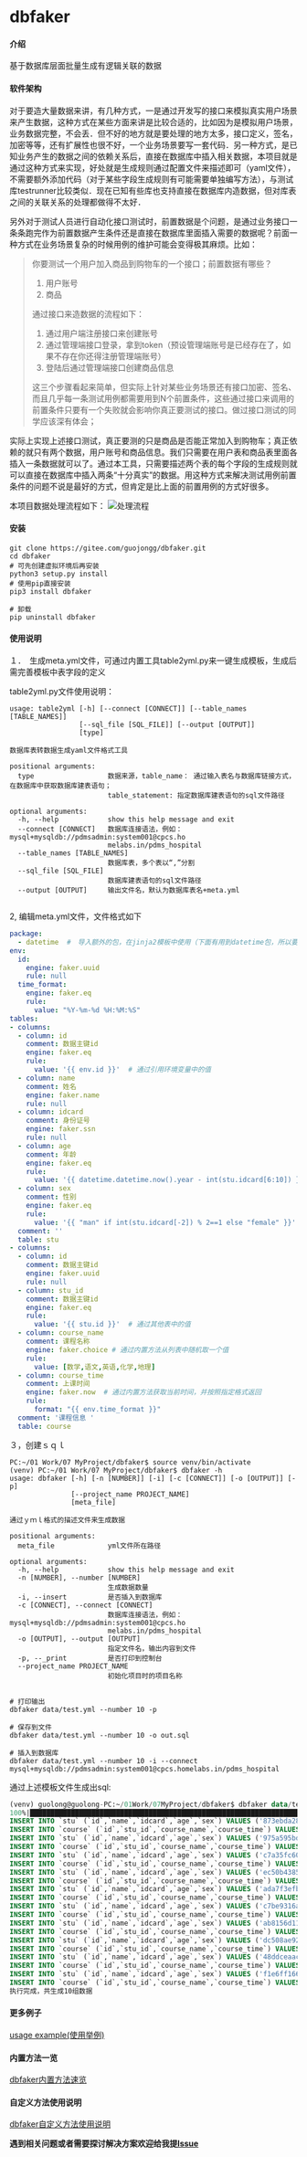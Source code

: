 # dbfaker

#### 介绍
基于数据库层面批量生成有逻辑关联的数据

#### 软件架构
对于要造大量数据来讲，有几种方式，一是通过开发写的接口来模拟真实用户场景来产生数据，这种方式在某些方面来讲是比较合适的，比如因为是模拟用户场景，业务数据完整，不会丢．但不好的地方就是要处理的地方太多，接口定义，签名，加密等等，还有扩展性也很不好，一个业务场景要写一套代码．另一种方式，是已知业务产生的数据之间的依赖关系后，直接在数据库中插入相关数据，本项目就是通过这种方式来实现，好处就是生成规则通过配置文件来描述即可（yaml文件），不需要额外添加代码（对于某些字段生成规则有可能需要单独编写方法），与测试库testrunner比较类似．现在已知有些库也支持直接在数据库内造数据，但对库表之间的关联关系的处理都做得不太好．

另外对于测试人员进行自动化接口测试时，前置数据是个问题，是通过业务接口一条条跑完作为前置数据产生条件还是直接在数据库里面插入需要的数据呢？前面一种方式在业务场景复杂的时候用例的维护可能会变得极其麻烦。比如：
> 你要测试一个用户加入商品到购物车的一个接口；前置数据有哪些？
>1. 用户账号
>2. 商品
>
>通过接口来造数据的流程如下：
>1. 通过用户端注册接口来创建账号
>2. 通过管理端接口登录，拿到token（预设管理端账号是已经存在了，如果不存在你还得注册管理端账号）
>3. 登陆后通过管理端接口创建商品信息
>
>这三个步骤看起来简单，但实际上针对某些业务场景还有接口加密、签名、而且几乎每一条测试用例都需要用到N个前置条件，这些通过接口来调用的前置条件只要有一个失败就会影响你真正要测试的接口。做过接口测试的同学应该深有体会；
>
实际上实现上述接口测试，真正要测的只是商品是否能正常加入到购物车；真正依赖的就只有两个数据，用户账号和商品信息。我们只需要在用户表和商品表里面各插入一条数据就可以了。通过本工具，只需要描述两个表的每个字段的生成规则就可以直接在数据库中插入两条“十分真实”的数据。用这种方式来解决测试用例前置条件的问题不说是最好的方式，但肯定是比上面的前置用例的方式好很多。

本项目数据处理流程如下：
![处理流程](https://images.gitee.com/uploads/images/2020/0915/183724_40e0141c_1021400.png "屏幕截图.png")

#### 安装
```shell script
git clone https://gitee.com/guojongg/dbfaker.git
cd dbfaker
# 可先创建虚拟环境后再安装
python3 setup.py install
# 使用pip直接安装
pip3 install dbfaker

# 卸载
pip uninstall dbfaker

```

#### 使用说明

１．　生成meta.yml文件，可通过内置工具table2yml.py来一键生成模板，生成后需完善模板中表字段的定义
    
table2yml.py文件使用说明：
```shell
usage: table2yml [-h] [--connect [CONNECT]] [--table_names [TABLE_NAMES]]
                 [--sql_file [SQL_FILE]] [--output [OUTPUT]]
                 [type]

数据库表转数据生成yaml文件格式工具

positional arguments:
  type                  数据来源，table_name： 通过输入表名与数据库链接方式，在数据库中获取数据库建表语句；
                        table_statement: 指定数据库建表语句的sql文件路径

optional arguments:
  -h, --help            show this help message and exit
  --connect [CONNECT]   数据库连接语法，例如：mysql+mysqldb://pdmsadmin:system001@cpcs.ho
                        melabs.in/pdms_hospital
  --table_names [TABLE_NAMES]
                        数据库表，多个表以“,”分割
  --sql_file [SQL_FILE]
                        数据库建表语句的sql文件路径
  --output [OUTPUT]     输出文件名，默认为数据库表名+meta.yml


```
2, 编辑meta.yml文件，文件格式如下
```yaml
package:
  - datetime  #　导入额外的包，在jinja2模板中使用（下面有用到datetime包，所以要先导入）
env:
  id:
    engine: faker.uuid
    rule: null
  time_format:
    engine: faker.eq
    rule:
      value: "%Y-%m-%d %H:%M:%S"
tables:
- columns:
  - column: id
    comment: 数据主键id
    engine: faker.eq
    rule:
      value: '{{ env.id }}'  # 通过引用环境变量中的值
  - column: name
    comment: 姓名
    engine: faker.name
    rule: null
  - column: idcard
    comment: 身份证号
    engine: faker.ssn
    rule: null
  - column: age
    comment: 年龄
    engine: faker.eq
    rule:
      value: '{{ datetime.datetime.now().year - int(stu.idcard[6:10]) }}'  #　通过jinja２模板直接计算
  - column: sex
    comment: 性别
    engine: faker.eq
    rule:
      value: '{{ "man" if int(stu.idcard[-2]) % 2==1 else "female" }}'  #　通过jinja２模板直接计算
  comment: ''
  table: stu
- columns:
  - column: id
    comment: 数据主键id
    engine: faker.uuid
    rule: null
  - column: stu_id
    comment: 数据主键id
    engine: faker.eq
    rule:
      value: '{{ stu.id }}'  # 通过其他表中的值
  - column: course_name
    comment: 课程名称
    engine: faker.choice # 通过内置方法从列表中随机取一个值
    rule:
      value: [数学,语文,英语,化学,地理]
  - column: course_time
    comment: 上课时间
    engine: faker.now  # 通过内置方法获取当前时间，并按照指定格式返回
    rule:
      format: "{{ env.time_format }}"
  comment: '课程信息 '
  table: course

```
３，创建ｓｑｌ
```shell
PC:~/01 Work/07 MyProject/dbfaker$ source venv/bin/activate
(venv) PC:~/01 Work/07 MyProject/dbfaker$ dbfaker -h
usage: dbfaker [-h] [-n [NUMBER]] [-i] [-c [CONNECT]] [-o [OUTPUT]] [-p]
               [--project_name PROJECT_NAME]
               [meta_file]

通过ｙｍｌ格式的描述文件来生成数据

positional arguments:
  meta_file             yml文件所在路径

optional arguments:
  -h, --help            show this help message and exit
  -n [NUMBER], --number [NUMBER]
                        生成数据数量
  -i, --insert          是否插入到数据库
  -c [CONNECT], --connect [CONNECT]
                        数据库连接语法，例如：mysql+mysqldb://pdmsadmin:system001@cpcs.ho
                        melabs.in/pdms_hospital
  -o [OUTPUT], --output [OUTPUT]
                        指定文件名，输出内容到文件
  -p, --_print          是否打印到控制台
  --project_name PROJECT_NAME
                        初始化项目时的项目名称


# 打印输出
dbfaker data/test.yml --number 10 -p

# 保存到文件
dbfaker data/test.yml --number 10 -o out.sql

# 插入到数据库
dbfaker data/test.yml --number 10 -i --connect mysql+mysqldb://pdmsadmin:system001@cpcs.homelabs.in/pdms_hospital
```

通过上述模板文件生成出sql:
```sql
(venv) guolong@guolong-PC:~/01Work/07MyProject/dbfaker$ dbfaker data/test.yml -p -n 10
100%|████████████████████████████████████████████████████████████████████████████████████████████████████████████████████████████████████████████████████████████████████████| 10/10 [00:00<00:00, 121.26条/s]
INSERT INTO `stu` (`id`,`name`,`idcard`,`age`,`sex`) VALUES ('873ebda283ad418681427eee33599d88','常斌','320311197109145812','49','man');
INSERT INTO `course` (`id`,`stu_id`,`course_name`,`course_time`) VALUES ('c642936a6a3d4067a0bdeaa738e777f7','873ebda283ad418681427eee33599d88','英语','2020-10-21 16:39:07');
INSERT INTO `stu` (`id`,`name`,`idcard`,`age`,`sex`) VALUES ('975a595bdbe44bca9066e899cf095fdf','朱超','371403194412033153','76','man');
INSERT INTO `course` (`id`,`stu_id`,`course_name`,`course_time`) VALUES ('e7fce0bd705d407d82365c5078e18e9f','975a595bdbe44bca9066e899cf095fdf','语文','2020-10-21 16:39:07');
INSERT INTO `stu` (`id`,`name`,`idcard`,`age`,`sex`) VALUES ('c7a35fc6034b416b84633aba68f948a5','谭桂花','220881193603124667','84','female');
INSERT INTO `course` (`id`,`stu_id`,`course_name`,`course_time`) VALUES ('9ec067ab61384b82839f037d19046d54','c7a35fc6034b416b84633aba68f948a5','地理','2020-10-21 16:39:07');
INSERT INTO `stu` (`id`,`name`,`idcard`,`age`,`sex`) VALUES ('ec50b43857894724a8520fe4267cdb1c','黄颖','430424200102150376','19','man');
INSERT INTO `course` (`id`,`stu_id`,`course_name`,`course_time`) VALUES ('a82ca7d9dfb14084ac59f3eef81c397d','ec50b43857894724a8520fe4267cdb1c','语文','2020-10-21 16:39:07');
INSERT INTO `stu` (`id`,`name`,`idcard`,`age`,`sex`) VALUES ('ada7f3efbd6c44cbbb2b4e97f1e2192e','崔芳','110102197508318809','45','female');
INSERT INTO `course` (`id`,`stu_id`,`course_name`,`course_time`) VALUES ('09068ec48e344513aa13248afc2a6c9a','ada7f3efbd6c44cbbb2b4e97f1e2192e','语文','2020-10-21 16:39:07');
INSERT INTO `stu` (`id`,`name`,`idcard`,`age`,`sex`) VALUES ('c7be9316a52d4ce6813e2522c06ec244','伍建','530424195111204807','69','female');
INSERT INTO `course` (`id`,`stu_id`,`course_name`,`course_time`) VALUES ('b525533bd784470898075b6c3c98e319','c7be9316a52d4ce6813e2522c06ec244','化学','2020-10-21 16:39:07');
INSERT INTO `stu` (`id`,`name`,`idcard`,`age`,`sex`) VALUES ('ab8156d118ce47388ec080d4ca182324','张杰','430722199410179304','26','female');
INSERT INTO `course` (`id`,`stu_id`,`course_name`,`course_time`) VALUES ('df802e97f23e43c6b8329f3bc80532b4','ab8156d118ce47388ec080d4ca182324','化学','2020-10-21 16:39:07');
INSERT INTO `stu` (`id`,`name`,`idcard`,`age`,`sex`) VALUES ('dc508ae92cd14c2b8b44f881e9a2a9dc','温玲','361030193711149093','83','man');
INSERT INTO `course` (`id`,`stu_id`,`course_name`,`course_time`) VALUES ('37a72421f0ec419aa181cb38f3216866','dc508ae92cd14c2b8b44f881e9a2a9dc','语文','2020-10-21 16:39:07');
INSERT INTO `stu` (`id`,`name`,`idcard`,`age`,`sex`) VALUES ('48ddceaacddf43fd850a750c003f65e4','杨芳','530322197311251166','47','female');
INSERT INTO `course` (`id`,`stu_id`,`course_name`,`course_time`) VALUES ('083d692d6a35483a9f4c77d99cb74abc','48ddceaacddf43fd850a750c003f65e4','语文','2020-10-21 16:39:07');
INSERT INTO `stu` (`id`,`name`,`idcard`,`age`,`sex`) VALUES ('f1e6ff166e504f4b9a1c4ef5c2791e2d','万帅','321323197507311448','45','female');
INSERT INTO `course` (`id`,`stu_id`,`course_name`,`course_time`) VALUES ('47e6cbb2999c433fb15f2102eec95295','f1e6ff166e504f4b9a1c4ef5c2791e2d','地理','2020-10-21 16:39:07');
执行完成，共生成10组数据
```

#### 更多例子
[usage example(使用举例)](docs/使用举例.md)

#### 内置方法一览
[dbfaker内置方法速览](docs/dbfaker内置方法.md)

#### 自定义方法使用说明
[dbfaker自定义方法使用说明](docs/自定义方法使用说明.md)

__遇到相关问题或者需要探讨解决方案欢迎给我提[Issue](https://gitee.com/guojongg/dbfaker/issues)__